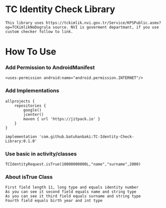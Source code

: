 # TC Identity Check Library

```
This library uses https://tckimlik.nvi.gov.tr/Service/KPSPublic.asmx?op=TCKimlikNoDogrula source. NVI is goverment departmant, if you use custom checker follow to link.
```

# How To Use

### Add Permission to AndroidManifest

```
<uses-permission android:name="android.permission.INTERNET"/>
```

### Add Implementations

```
allprojects {
    repositories {
        google()
        jcenter()
        maven { url 'https://jitpack.io' }
    }
}
```

```
implementation 'com.github.batuhanbaki:TC-Identity-Check-Library:0.1.0'
```

### Use basic in activity/classes

```
TCIdentityRequest.isTrue(10000000000L,"name","surname",2000)
```

### About isTrue Class
```
First field length 11, long type and equals identity number
As you can see it second field equals name and string type
As you can see it third field equals surname and string type
Fourth field equals birth year and int type
```